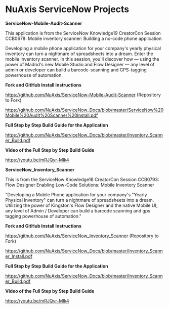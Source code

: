 # NuAxis ServiceNow Projects

**ServiceNow-Mobile-Audit-Scanner**

This application is from the ServiceNow Knowledge19 CreatorCon Session CCB0678: Mobile inventory scanner: Building a no-code phone application

Developing a mobile phone application for your company's yearly physical inventory can turn a nightmare of spreadsheets into a dream. Enter the mobile inventory scanner. In this session, you'll discover how — using the power of Madrid's new Mobile Studio and Flow Designer — any level of admin or developer can build a barcode-scanning and GPS-tagging powerhouse of automation.

**Fork and GitHub Install Instructions**

https://github.com/NuAxis/ServiceNow-Mobile-Audit-Scanner (Repository to Fork)

https://github.com/NuAxis/ServiceNow_Docs/blob/master/ServiceNow%20Mobile%20Audit%20Scanner%20Install.pdf

**Full Step by Step Build Guide for the Application**

https://github.com/NuAxis/ServiceNow_Docs/blob/master/Inventory_Scanner_Build.pdf

**Video of the Full Step by Step Build Guide**

https://youtu.be/mRJQyr-Mlk4


**ServiceNow_Inventory_Scanner**

This is from the ServiceNow Knowledge18 CreatorCon Session CCB0793: Flow Designer Enabling Low-Code Solutions: Mobile Inventory Scanner

"Developing a Mobile Phone application for your company's "Yearly Physical Inventory" can turn a nightmare of spreadsheets into a dream. Utilizing the power of Kingston's Flow Designer and the native Mobile UI, any level of Admin / Developer can build a barcode scanning and gps tagging powerhouse of automation."

**Fork and GitHub Install Instructions**

https://github.com/NuAxis/ServiceNow_Inventory_Scanner (Repository to Fork)

https://github.com/NuAxis/ServiceNow_Docs/blob/master/Inventory_Scanner_Install.pdf

**Full Step by Step Build Guide for the Application**

https://github.com/NuAxis/ServiceNow_Docs/blob/master/Inventory_Scanner_Build.pdf

**Video of the Full Step by Step Build Guide**

https://youtu.be/mRJQyr-Mlk4
